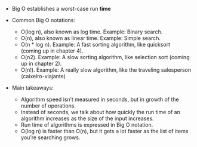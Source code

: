 - Big O establishes a worst-case run **time**

- Common Big O notations: 
  - O(log n), also known as log time. Example: Binary
search.
  - O(n), also known as linear time. Example: Simple
search.
  - O(n * log n). Example: A fast sorting algorithm, like
quicksort (coming up in chapter 4).
  - O(n2). Example: A slow sorting algorithm, like selection
sort (coming up in chapter 2).
  - O(n!). Example: A really slow algorithm, like the
traveling salesperson (caixeiro-viajante)

- Main takeaways: 
  - Algorithm speed isn’t measured in seconds, but in
growth of the number of operations.
  - Instead of seconds, we talk about how quickly the run
time of an algorithm increases as the size of the input
increases.
  - Run time of algorithms is expressed in Big O notation.
  - O(log n) is faster than O(n), but it gets a lot faster as
the list of items you’re searching grows.